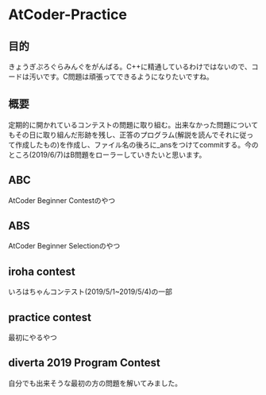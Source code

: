 # AtCoder-Practice

## 目的
きょうぎぷろぐらみんぐをがんばる。C++に精通しているわけではないので、コードは汚いです。C問題は頑張ってできるようになりたいですね。

## 概要
定期的に開かれているコンテストの問題に取り組む。出来なかった問題についてもその日に取り組んだ形跡を残し、正答のプログラム(解説を読んでそれに従って作成したもの)を作成し、ファイル名の後ろに_ansをつけてcommitする。今のところ(2019/6/7)はB問題をローラーしていきたいと思います。

## ABC
AtCoder Beginner Contestのやつ

## ABS
AtCoder Beginner Selectionのやつ

## iroha contest
いろはちゃんコンテスト(2019/5/1~2019/5/4)の一部

## practice contest
最初にやるやつ

## diverta 2019 Program Contest
自分でも出来そうな最初の方の問題を解いてみました。
